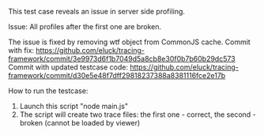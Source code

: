 This test case reveals an issue in server side profiling.

Issue: All profiles after the first one are broken. 

The issue is fixed by removing wtf object from CommonJS cache.
Commit with fix: https://github.com/eluck/tracing-framework/commit/3e9973d6f1b7049d5a8cb8e30f0b7b60b29dc573
Commit with updated testcase code: https://github.com/eluck/tracing-framework/commit/d30e5e48f7dff29818237388a8381116fce2e17b

How to run the testcase:
  1. Launch this script "node main.js"
  2. The script will create two trace files: the first one - correct, the second - broken (cannot be loaded by viewer)

